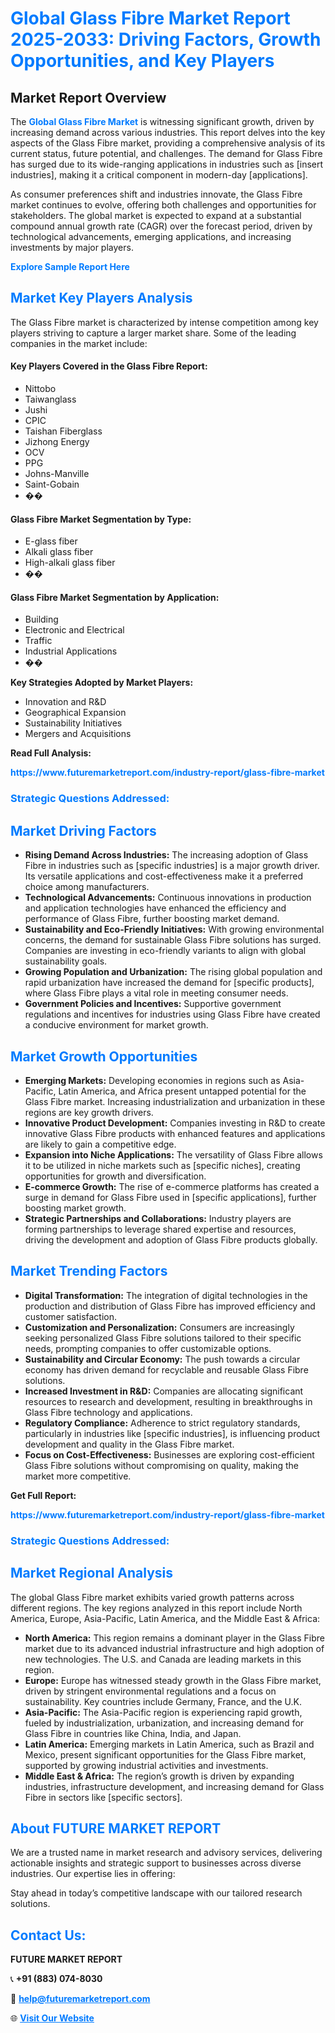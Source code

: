 <h1 style="color: #007BFF;">Global Glass Fibre Market Report 2025-2033: Driving Factors, Growth Opportunities, and Key Players</h1>

<section id="overview">
<h2>Market Report Overview</h2>
<p>The <a href="https://www.futuremarketreport.com/industry-report/glass-fibre-market" style="color: #007BFF; text-decoration: none;"><strong>Global Glass Fibre Market</strong></a> is witnessing significant growth, driven by increasing demand across various industries. This report delves into the key aspects of the Glass Fibre market, providing a comprehensive analysis of its current status, future potential, and challenges. The demand for Glass Fibre has surged due to its wide-ranging applications in industries such as [insert industries], making it a critical component in modern-day [applications].</p>
<p>As consumer preferences shift and industries innovate, the Glass Fibre market continues to evolve, offering both challenges and opportunities for stakeholders. The global market is expected to expand at a substantial compound annual growth rate (CAGR) over the forecast period, driven by technological advancements, emerging applications, and increasing investments by major players.</p>
</section>

<section id="overview">
<p><a href="https://www.futuremarketreport.com/request-sample/reportId=118691" style="color: #007BFF; text-decoration: none;"><strong>Explore Sample Report Here</strong></a></p>
</section>

<section id="key-players">
<h2 style="color: #007BFF;">Market Key Players Analysis</h2>
<p>The Glass Fibre market is characterized by intense competition among key players striving to capture a larger market share. Some of the leading companies in the market include:</p>
<h4>Key Players Covered in the Glass Fibre Report:</h4>
<ul><li>Nittobo</li><li>Taiwanglass</li><li>Jushi</li><li>CPIC</li><li>Taishan Fiberglass</li><li>Jizhong Energy</li><li>OCV</li><li>PPG</li><li>Johns-Manville</li><li>Saint-Gobain</li><li>��</li></ul>
<h4>Glass Fibre Market Segmentation by Type:</h4>
<ul><li>E-glass fiber</li><li>Alkali glass fiber</li><li>High-alkali glass fiber</li><li>��</li></ul>

<h4>Glass Fibre Market Segmentation by Application:</h4>
<ul><li>Building</li><li>Electronic and Electrical</li><li>Traffic</li><li>Industrial Applications</li><li>��</li></ul>
<p><strong>Key Strategies Adopted by Market Players:</strong></p>
<ul>
<li>Innovation and R&D</li>
<li>Geographical Expansion</li>
<li>Sustainability Initiatives</li>
<li>Mergers and Acquisitions</li>
</ul>
</section>

<section>
<p><strong>Read Full Analysis: </strong></p><a href="https://www.futuremarketreport.com/industry-report/glass-fibre-market" style="color: #007BFF; text-decoration: none;"><strong>https://www.futuremarketreport.com/industry-report/glass-fibre-market</strong></a>
<h3 style="color: #007BFF;">Strategic Questions Addressed:</h3>
</section>

<section id="driving-factors">
<h2 style="color: #007BFF;">Market Driving Factors</h2>
<ul>
<li><strong>Rising Demand Across Industries:</strong> The increasing adoption of Glass Fibre in industries such as [specific industries] is a major growth driver. Its versatile applications and cost-effectiveness make it a preferred choice among manufacturers.</li>
<li><strong>Technological Advancements:</strong> Continuous innovations in production and application technologies have enhanced the efficiency and performance of Glass Fibre, further boosting market demand.</li>
<li><strong>Sustainability and Eco-Friendly Initiatives:</strong> With growing environmental concerns, the demand for sustainable Glass Fibre solutions has surged. Companies are investing in eco-friendly variants to align with global sustainability goals.</li>
<li><strong>Growing Population and Urbanization:</strong> The rising global population and rapid urbanization have increased the demand for [specific products], where Glass Fibre plays a vital role in meeting consumer needs.</li>
<li><strong>Government Policies and Incentives:</strong> Supportive government regulations and incentives for industries using Glass Fibre have created a conducive environment for market growth.</li>
</ul>
</section>

<section id="growth-opportunities">
<h2 style="color: #007BFF;">Market Growth Opportunities</h2>
<ul>
<li><strong>Emerging Markets:</strong> Developing economies in regions such as Asia-Pacific, Latin America, and Africa present untapped potential for the Glass Fibre market. Increasing industrialization and urbanization in these regions are key growth drivers.</li>
<li><strong>Innovative Product Development:</strong> Companies investing in R&D to create innovative Glass Fibre products with enhanced features and applications are likely to gain a competitive edge.</li>
<li><strong>Expansion into Niche Applications:</strong> The versatility of Glass Fibre allows it to be utilized in niche markets such as [specific niches], creating opportunities for growth and diversification.</li>
<li><strong>E-commerce Growth:</strong> The rise of e-commerce platforms has created a surge in demand for Glass Fibre used in [specific applications], further boosting market growth.</li>
<li><strong>Strategic Partnerships and Collaborations:</strong> Industry players are forming partnerships to leverage shared expertise and resources, driving the development and adoption of Glass Fibre products globally.</li>
</ul>
</section>

<section id="trending-factors">
<h2 style="color: #007BFF;">Market Trending Factors</h2>
<ul>
<li><strong>Digital Transformation:</strong> The integration of digital technologies in the production and distribution of Glass Fibre has improved efficiency and customer satisfaction.</li>
<li><strong>Customization and Personalization:</strong> Consumers are increasingly seeking personalized Glass Fibre solutions tailored to their specific needs, prompting companies to offer customizable options.</li>
<li><strong>Sustainability and Circular Economy:</strong> The push towards a circular economy has driven demand for recyclable and reusable Glass Fibre solutions.</li>
<li><strong>Increased Investment in R&D:</strong> Companies are allocating significant resources to research and development, resulting in breakthroughs in Glass Fibre technology and applications.</li>
<li><strong>Regulatory Compliance:</strong> Adherence to strict regulatory standards, particularly in industries like [specific industries], is influencing product development and quality in the Glass Fibre market.</li>
<li><strong>Focus on Cost-Effectiveness:</strong> Businesses are exploring cost-efficient Glass Fibre solutions without compromising on quality, making the market more competitive.</li>
</ul>
</section>

<section>
<p><strong>Get Full Report: </strong></p><a href="https://www.futuremarketreport.com/industry-report/glass-fibre-market" style="color: #007BFF; text-decoration: none;"><strong>https://www.futuremarketreport.com/industry-report/glass-fibre-market</strong></a>
<h3 style="color: #007BFF;">Strategic Questions Addressed:</h3>
</section>


<section id="regional-analysis">
<h2 style="color: #007BFF;">Market Regional Analysis</h2>
<p>The global Glass Fibre market exhibits varied growth patterns across different regions. The key regions analyzed in this report include North America, Europe, Asia-Pacific, Latin America, and the Middle East & Africa:</p>
<ul>
<li><strong>North America:</strong> This region remains a dominant player in the Glass Fibre market due to its advanced industrial infrastructure and high adoption of new technologies. The U.S. and Canada are leading markets in this region.</li>
<li><strong>Europe:</strong> Europe has witnessed steady growth in the Glass Fibre market, driven by stringent environmental regulations and a focus on sustainability. Key countries include Germany, France, and the U.K.</li>
<li><strong>Asia-Pacific:</strong> The Asia-Pacific region is experiencing rapid growth, fueled by industrialization, urbanization, and increasing demand for Glass Fibre in countries like China, India, and Japan.</li>
<li><strong>Latin America:</strong> Emerging markets in Latin America, such as Brazil and Mexico, present significant opportunities for the Glass Fibre market, supported by growing industrial activities and investments.</li>
<li><strong>Middle East & Africa:</strong> The region’s growth is driven by expanding industries, infrastructure development, and increasing demand for Glass Fibre in sectors like [specific sectors].</li>
</ul>
</section>

<footer>
<h2 style="color: #007BFF;">About FUTURE MARKET REPORT</h2>
<p>We are a trusted name in market research and advisory services, delivering actionable insights and strategic support to businesses across diverse industries. Our expertise lies in offering:</p>

<p>Stay ahead in today’s competitive landscape with our tailored research solutions.</p>

<h2 style="color: #007BFF;">Contact Us:</h2>
<p><strong>FUTURE MARKET REPORT</strong></p>
<p>📞 <strong>+91 (883) 074-8030</strong></p>
<p>📧 <strong><a href="mailto:help@futuremarketreport.com" style="color: #007BFF;">help@futuremarketreport.com</a></strong></p>
<p>🌐 <strong><a href="https://www.futuremarketreport.com/" style="color: #007BFF;">Visit Our Website</a></strong></p>
</footer>